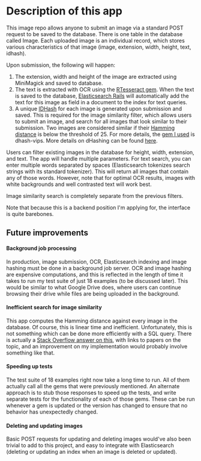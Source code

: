 # Description of this app

This image repo allows anyone to submit an image via a standard POST request to be saved to the database. There is one table in the database called Image. Each uploaded image is an individual record, which stores various characteristics of that image (image, extension, width, height, text, idhash).

Upon submission, the following will happen:

1) The extension, width and height of the image are extracted using MiniMagick and saved to database.
2) The text is extracted with OCR using the [RTesseract gem](https://github.com/dannnylo/rtesseract). When the text is saved to the database, [Elasticsearch Rails](https://github.com/elastic/elasticsearch-rails) will automatically add the text for this image as field in a document to the index for text queries.
3) A unique [IDHash](https://github.com/Nakilon/dhash-vips) for each image is generated upon submission and saved. This is required for the image similarity filter, which allows users to submit an image, and search for all images that look similar to their submission. Two images are considered similar if their [Hamming distance](https://en.wikipedia.org/wiki/Hamming_distance) is below the threshold of 25. For more details, the [gem I used](https://github.com/Nakilon/dhash-vips) is dhash-vips. More details on dHashing can be found [here](https://www.hackerfactor.com/blog/index.php?/archives/529-Kind-of-Like-That.html).

Users can filter existing images in the database for height, width, extension, and text. The app will handle multiple parameters. For text search, you can enter multiple words separated by spaces (Elasticsearch tokenizes search strings with its standard tokenizer). This will return all images that contain any of those words. However, note that for optimal OCR results, images with white backgrounds and well contrasted text will work best.

Image similarity search is completely separate from the previous filters.

Note that because this is a backend position I'm applying for, the interface is quite barebones.

## Future improvements

#### Background job processing

In production, image submission, OCR, Elasticsearch indexing and image hashing must be done in a background job server. OCR and image hashing are expensive computations, and this is reflected in the length of time it takes to run my test suite of just 18 examples (to be discussed later). This would be similar to what Google Drive does, where users can continue browsing their drive while files are being uploaded in the background.

#### Inefficient search for image similarity

This app computes the Hamming distance against every image in the database. Of course, this is linear time and inefficient. Unfortunately, this is not something which can be done more efficiently with a SQL query. There is actually a [Stack Overflow answer on this](https://stackoverflow.com/questions/9606492/hamming-distance-similarity-searches-in-a-database/47487949#47487949), with links to papers on the topic, and an improvement on my implementation would probably involve something like that.

#### Speeding up tests

The test suite of 18 examples right now take a long time to run. All of them actually call all the gems that were previously mentioned. An alternate approach is to stub those responses to speed up the tests, and write separate tests for the functionality of each of those gems. These can be run whenever a gem is updated or the version has changed to ensure that no behavior has unexpectedly changed.

#### Deleting and updating images

Basic POST requests for updating and deleting images would've also been trivial to add to this project, and easy to integrate with Elasticsearch (deleting or updating an index when an image is deleted or updated).

